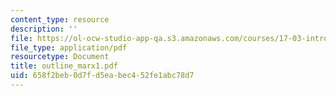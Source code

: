 ```yaml
---
content_type: resource
description: ''
file: https://ol-ocw-studio-app-qa.s3.amazonaws.com/courses/17-03-introduction-to-political-thought-spring-2004/658f2beb0d7fd5eabec452fe1abc78d7_outline_marx1.pdf
file_type: application/pdf
resourcetype: Document
title: outline_marx1.pdf
uid: 658f2beb-0d7f-d5ea-bec4-52fe1abc78d7
---
```

